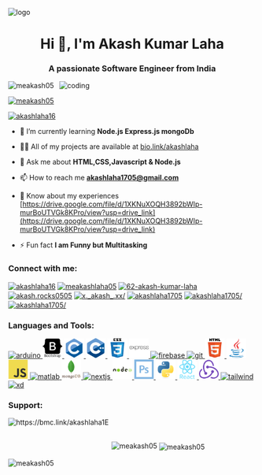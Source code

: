 ![logo](https://camo.githubusercontent.com/c1dd25562a0186f88336d0879f2d9d14736fb0f66105ccc43f5b64001bfa24f3/68747470733a2f2f7265732e636c6f7564696e6172792e636f6d2f70726163746963616c6465762f696d6167652f66657463682f732d2d52354b67433162682d2d2f635f6c696d6974253243665f6175746f253243666c5f70726f6772657373697665253243715f3636253243775f3838302f68747470733a2f2f6465762d746f2d75706c6f6164732e73332e616d617a6f6e6177732e636f6d2f692f6f693272777364653030786f396f75366a77736c2e676966)
<h1 align="center">Hi 👋, I'm Akash Kumar Laha</h1>
<h3 align="center">A passionate Software Engineer from India</h3>

<img align="right" alt="coding" width="400" src="https://camo.githubusercontent.com/12e5f2b182da4b52850b29bb09e8ba3e92b0ac2c0bd121de7dfcbb291fbbd525/68747470733a2f2f692e70696e696d672e636f6d2f6f726967696e616c732f37372f63612f61332f37376361613332383834643733356434333961646534356261333766656166322e676966">

<p align="left"> <img src="https://komarev.com/ghpvc/?username=meakash05&label=Profile%20views&color=0e75b6&style=flat" alt="meakash05" /> </p>

<p align="left"> <a href="https://github.com/ryo-ma/github-profile-trophy"><img src="https://github-profile-trophy.vercel.app/?username=meakash05" alt="meakash05" /></a> </p>

<p align="left"> <a href="https://twitter.com/akashlaha16" target="blank"><img src="https://img.shields.io/twitter/follow/akashlaha16?logo=twitter&style=for-the-badge" alt="akashlaha16" /></a> </p>

- 🌱 I’m currently learning **Node.js Express.js mongoDb**

- 👨‍💻 All of my projects are available at [bio.link/akashlaha](bio.link/akashlaha)

- 💬 Ask me about **HTML,CSS,Javascript & Node.js**

- 📫 How to reach me **akashlaha1705@gmail.com**

- 📄 Know about my experiences [https://drive.google.com/file/d/1XKNuXOQH3892bWIp-murBoUTVGk8KPro/view?usp=drive_link](https://drive.google.com/file/d/1XKNuXOQH3892bWIp-murBoUTVGk8KPro/view?usp=drive_link)

- ⚡ Fun fact **I am Funny but Multitasking**

<h3 align="left">Connect with me:</h3>
<p align="left">
<a href="https://twitter.com/akashlaha16" target="blank"><img align="center" src="https://raw.githubusercontent.com/rahuldkjain/github-profile-readme-generator/master/src/images/icons/Social/twitter.svg" alt="akashlaha16" height="30" width="40" /></a>
<a href="https://linkedin.com/in/meakashlaha05" target="blank"><img align="center" src="https://raw.githubusercontent.com/rahuldkjain/github-profile-readme-generator/master/src/images/icons/Social/linked-in-alt.svg" alt="meakashlaha05" height="30" width="40" /></a>
<a href="https://stackoverflow.com/users/62-akash-kumar-laha" target="blank"><img align="center" src="https://raw.githubusercontent.com/rahuldkjain/github-profile-readme-generator/master/src/images/icons/Social/stack-overflow.svg" alt="62-akash-kumar-laha" height="30" width="40" /></a>
<a href="https://fb.com/akash.rocks0505" target="blank"><img align="center" src="https://raw.githubusercontent.com/rahuldkjain/github-profile-readme-generator/master/src/images/icons/Social/facebook.svg" alt="akash.rocks0505" height="30" width="40" /></a>
<a href="https://instagram.com/x._akash_.xx/" target="blank"><img align="center" src="https://raw.githubusercontent.com/rahuldkjain/github-profile-readme-generator/master/src/images/icons/Social/instagram.svg" alt="x._akash_.xx/" height="30" width="40" /></a>
<a href="https://www.codechef.com/users/akashlaha1705" target="blank"><img align="center" src="https://cdn.jsdelivr.net/npm/simple-icons@3.1.0/icons/codechef.svg" alt="akashlaha1705" height="30" width="40" /></a>
<a href="https://www.leetcode.com/akashlaha1705/" target="blank"><img align="center" src="https://raw.githubusercontent.com/rahuldkjain/github-profile-readme-generator/master/src/images/icons/Social/leet-code.svg" alt="akashlaha1705/" height="30" width="40" /></a>
<a href="https://auth.geeksforgeeks.org/user/akashlaha1705/" target="blank"><img align="center" src="https://raw.githubusercontent.com/rahuldkjain/github-profile-readme-generator/master/src/images/icons/Social/geeks-for-geeks.svg" alt="akashlaha1705/" height="30" width="40" /></a>
</p>

<h3 align="left">Languages and Tools:</h3>
<p align="left"> <a href="https://www.arduino.cc/" target="_blank" rel="noreferrer"> <img src="https://cdn.worldvectorlogo.com/logos/arduino-1.svg" alt="arduino" width="40" height="40"/> </a> <a href="https://getbootstrap.com" target="_blank" rel="noreferrer"> <img src="https://raw.githubusercontent.com/devicons/devicon/master/icons/bootstrap/bootstrap-plain-wordmark.svg" alt="bootstrap" width="40" height="40"/> </a> <a href="https://www.cprogramming.com/" target="_blank" rel="noreferrer"> <img src="https://raw.githubusercontent.com/devicons/devicon/master/icons/c/c-original.svg" alt="c" width="40" height="40"/> </a> <a href="https://www.w3schools.com/cpp/" target="_blank" rel="noreferrer"> <img src="https://raw.githubusercontent.com/devicons/devicon/master/icons/cplusplus/cplusplus-original.svg" alt="cplusplus" width="40" height="40"/> </a> <a href="https://www.w3schools.com/css/" target="_blank" rel="noreferrer"> <img src="https://raw.githubusercontent.com/devicons/devicon/master/icons/css3/css3-original-wordmark.svg" alt="css3" width="40" height="40"/> </a> <a href="https://expressjs.com" target="_blank" rel="noreferrer"> <img src="https://raw.githubusercontent.com/devicons/devicon/master/icons/express/express-original-wordmark.svg" alt="express" width="40" height="40"/> </a> <a href="https://firebase.google.com/" target="_blank" rel="noreferrer"> <img src="https://www.vectorlogo.zone/logos/firebase/firebase-icon.svg" alt="firebase" width="40" height="40"/> </a> <a href="https://git-scm.com/" target="_blank" rel="noreferrer"> <img src="https://www.vectorlogo.zone/logos/git-scm/git-scm-icon.svg" alt="git" width="40" height="40"/> </a> <a href="https://www.w3.org/html/" target="_blank" rel="noreferrer"> <img src="https://raw.githubusercontent.com/devicons/devicon/master/icons/html5/html5-original-wordmark.svg" alt="html5" width="40" height="40"/> </a> <a href="https://www.java.com" target="_blank" rel="noreferrer"> <img src="https://raw.githubusercontent.com/devicons/devicon/master/icons/java/java-original.svg" alt="java" width="40" height="40"/> </a> <a href="https://developer.mozilla.org/en-US/docs/Web/JavaScript" target="_blank" rel="noreferrer"> <img src="https://raw.githubusercontent.com/devicons/devicon/master/icons/javascript/javascript-original.svg" alt="javascript" width="40" height="40"/> </a> <a href="https://www.mathworks.com/" target="_blank" rel="noreferrer"> <img src="https://upload.wikimedia.org/wikipedia/commons/2/21/Matlab_Logo.png" alt="matlab" width="40" height="40"/> </a> <a href="https://www.mongodb.com/" target="_blank" rel="noreferrer"> <img src="https://raw.githubusercontent.com/devicons/devicon/master/icons/mongodb/mongodb-original-wordmark.svg" alt="mongodb" width="40" height="40"/> </a> <a href="https://nextjs.org/" target="_blank" rel="noreferrer"> <img src="https://cdn.worldvectorlogo.com/logos/nextjs-2.svg" alt="nextjs" width="40" height="40"/> </a> <a href="https://nodejs.org" target="_blank" rel="noreferrer"> <img src="https://raw.githubusercontent.com/devicons/devicon/master/icons/nodejs/nodejs-original-wordmark.svg" alt="nodejs" width="40" height="40"/> </a> <a href="https://www.photoshop.com/en" target="_blank" rel="noreferrer"> <img src="https://raw.githubusercontent.com/devicons/devicon/master/icons/photoshop/photoshop-line.svg" alt="photoshop" width="40" height="40"/> </a> <a href="https://www.python.org" target="_blank" rel="noreferrer"> <img src="https://raw.githubusercontent.com/devicons/devicon/master/icons/python/python-original.svg" alt="python" width="40" height="40"/> </a> <a href="https://reactjs.org/" target="_blank" rel="noreferrer"> <img src="https://raw.githubusercontent.com/devicons/devicon/master/icons/react/react-original-wordmark.svg" alt="react" width="40" height="40"/> </a> <a href="https://redux.js.org" target="_blank" rel="noreferrer"> <img src="https://raw.githubusercontent.com/devicons/devicon/master/icons/redux/redux-original.svg" alt="redux" width="40" height="40"/> </a> <a href="https://tailwindcss.com/" target="_blank" rel="noreferrer"> <img src="https://www.vectorlogo.zone/logos/tailwindcss/tailwindcss-icon.svg" alt="tailwind" width="40" height="40"/> </a> <a href="https://www.adobe.com/products/xd.html" target="_blank" rel="noreferrer"> <img src="https://cdn.worldvectorlogo.com/logos/adobe-xd.svg" alt="xd" width="40" height="40"/> </a> </p>

<h3 align="left">Support:</h3>
<p><a href="https://www.buymeacoffee.com/https://bmc.link/akashlaha1E"> <img align="left" src="https://cdn.buymeacoffee.com/buttons/v2/default-yellow.png" height="50" width="210" alt="https://bmc.link/akashlaha1E" /></a></p><br><br>

<p><img align="left" src="https://github-readme-stats.vercel.app/api/top-langs?username=meakash05&show_icons=true&locale=en&layout=compact" alt="meakash05" /></p>

<p>&nbsp;<img align="center" src="https://github-readme-stats.vercel.app/api?username=meakash05&show_icons=true&locale=en" alt="meakash05" /></p>

<p><img align="center" src="https://github-readme-streak-stats.herokuapp.com/?user=meakash05&" alt="meakash05" /></p>
